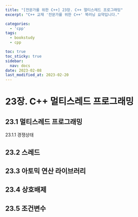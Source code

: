 ```yaml
---
title: "[전문가를 위한 C++] 23장. C++ 멀티스레드 프로그래밍"
excerpt: "C++ 교재 '전문가를 위한 C++' 북러닝 요약입니다."

categories:
  - 'cpp'
tags:
  - bookstudy
  - cpp

toc: true
toc_sticky: true
sidebar:
  nav: docs
date: 2023-02-08
last_modified_at: 2023-02-20
---
```


# 23장. C++ 멀티스레드 프로그래밍

## 23.1 멀티스레드 프로그래밍 

23.1.1 경쟁상태 

## 23.2 스레드
## 23.3 아토믹 연산 라이브러리
## 23.4 상호배제
## 23.5 조건변수